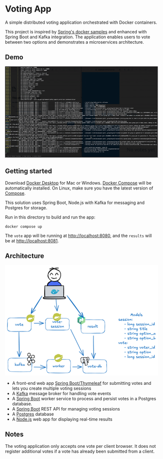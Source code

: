 # Voting App

A simple distributed voting application orchestrated with Docker containers.

This project is inspired by [Spring's docker samples](https://github.com/dockersamples/example-voting-app) and enhanced with Spring Boot and Kafka integration. The application enables users to vote between two options and demonstrates a microservices architecture.

## Demo
![demonstration](https://github.com/devsteppe9/voting_app/blob/main/demo.gif)

## Getting started

Download [Docker Desktop](https://www.docker.com/products/docker-desktop) for Mac or Windows. [Docker Compose](https://docs.docker.com/compose) will be automatically installed. On Linux, make sure you have the latest version of [Compose](https://docs.docker.com/compose/install/).

This solution uses Spring Boot, Node.js with Kafka for messaging and Postgres for storage.

Run in this directory to build and run the app:

```shell
docker compose up
```

The `vote` app will be running at [http://localhost:8080](http://localhost:8080), and the `results` will be at [http://localhost:8081](http://localhost:8081).

## Architecture

![Architecture diagram](architecture.excalidraw.png)

* A front-end web app [Spring Boot/Thymeleaf](/vote) for submitting votes and lets you create multiple voting sessions
* A [Kafka](https://hub.docker.com/_/redis/) message broker for handling vote events
* A [Spring Boot](/worker/) worker service to process and persist votes in a Postgres database.
* A [Spring Boot](/vote-session) REST API for managing voting sessions
* A [Postgres](https://hub.docker.com/_/postgres/) database 
* A [Node.js](/result) web app for displaying real-time results

## Notes

The voting application only accepts one vote per client browser. It does not register additional votes if a vote has already been submitted from a client.
